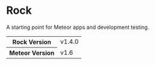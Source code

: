 # Rock
A starting point for Meteor apps and development testing.

<table>
  <tbody>
    <tr>
      <th>Rock Version</th>
      <td>v1.4.0</td>
    </tr>
    <tr>
      <th>Meteor Version</th>
      <td>v1.6</td>
    </tr>
  </tbody>
</table>
